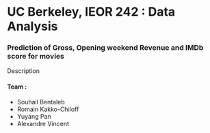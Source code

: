 # UC Berkeley, IEOR 242 : Data Analysis 
### Prediction of Gross, Opening weekend Revenue and IMDb score for movies

Description

####  Team :
- Souhail Bentaleb
- Romain Kakko-Chiloff
- Yuyang Pan
- Alexandre Vincent
